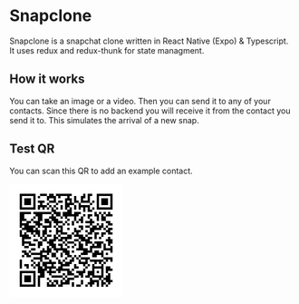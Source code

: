 # Snapclone

Snapclone is a snapchat clone written in React Native (Expo) & Typescript.
It uses redux and redux-thunk for state managment.

## How it works

You can take an image or a video. Then you can send it to any of your contacts. Since there
is no backend you will receive it from the contact you send it to. This simulates the arrival of a new
snap.

## Test QR

You can scan this QR to add an example contact.

![QR CODE](src/mocks/example_qr.png)